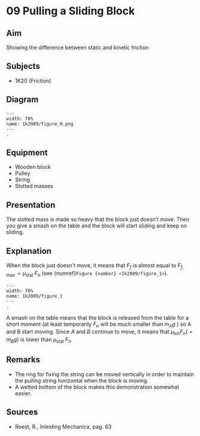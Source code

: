 # 09 Pulling a Sliding Block 
     
## Aim   
Showing the difference between static and kinetic friction    
  
## Subjects   
* 1K20 (Friction)   
  
## Diagram   
```{figure} figures/figure_0.png  
---  
width: 70%  
name: 1k2009/figure_0.png  
---  
.
``` 
  
## Equipment   
*  Wooden block 
*  Pulley 
*  String 
*  Slotted masses
      
## Presentation   
The slotted mass is made so heavy that the block just doesn’t move. Then you give a smash on the table and the block will start sliding and keep on sliding.    
  
## Explanation   
When the block just doesn't move, it means that $F_{f}$ is almost equal to $F_{f, \max }=\mu_{\text {stat }} F_{n}$ (see {numref}`Figure {number} <1k2009/figure_1>`).    

```{figure} figures/figure_1.png  
---  
width: 70%  
name: 1k2009/figure_1
---  
.
``` 

A smash on the table means that the block is released from the table for a short moment (at least temporarily $F_{n}$ will be much smaller than $m_{A} g$ ) so A and B start moving. Since $A$ and $B$ continue to move, it means that $\mu_{k i n} F_{n}\left(=m_{B} g\right)$ is lower than $\mu_{\text {stat }} F_{n}$.   
  
## Remarks   
*  The ring for fixing the string can be moved vertically in order to maintain the pulling string horizontal when the block is moving. 
*  A wetted bottom of the block makes this demonstration somewhat easier.
   
## Sources   
*  Roest, R., Inleiding Mechanica, pag. 63
  